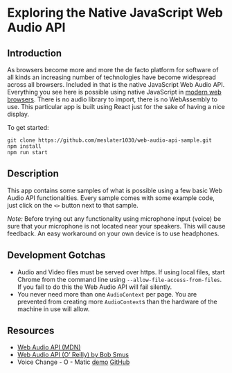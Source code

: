 # Exploring the Native JavaScript Web Audio API


## Introduction
As browsers become more and more the de facto platform for software of all kinds an increasing number of technologies have become widespread across all browsers. Included in that is the native JavaScript Web Audio API. Everything you see here is possible using native JavaScript in [modern web browsers](https://developer.mozilla.org/en-US/docs/Web/API/Web_Audio_API). There is no audio library to import, there is no WebAssembly to use. This particular app is built using React just for the sake of having a nice display.

To get started:

```
git clone https://github.com/meslater1030/web-audio-api-sample.git
npm install
npm run start
```

## Description
This app contains some samples of what is possible using a few basic Web Audio API functionalities. Every sample comes with some example code, just click on the `<>` button next to that sample.

*Note:* Before trying out any functionality using microphone input (voice) be sure that your microphone is not located near your speakers. This will cause feedback. An easy workaround on your own device is to use headphones.

## Development Gotchas
* Audio and Video files must be served over https. If using local files, start Chrome from the command line using `--allow-file-access-from-files`. If you fail to do this the Web Audio API will fail silently.
* You never need more than one `AudioContext` per page. You are prevented from creating more `AudioContext`s than the hardware of the machine in use will allow.

## Resources
* [Web Audio API (MDN)](https://developer.mozilla.org/en-US/docs/Web/API/Web_Audio_API)
* [Web Audio API (O’ Reilly) by Bob Smus](http://chimera.labs.oreilly.com/books/1234000001552/index.html)
* Voice Change - O - Matic [demo](https://mdn.github.io/voice-change-o-matic/) [GitHub](https://github.com/mdn/voice-change-o-matic)
